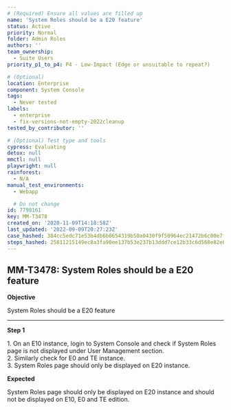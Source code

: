 ```yaml
---
# (Required) Ensure all values are filled up
name: 'System Roles should be a E20 feature'
status: Active
priority: Normal
folder: Admin Roles
authors: ''
team_ownership:
  - Suite Users
priority_p1_to_p4: P4 - Low-Impact (Edge or unsuitable to repeat?)

# (Optional)
location: Enterprise
component: System Console
tags:
  - Never tested
labels:
  - enterprise
  - fix-versions-not-empty-2022cleanup
tested_by_contributor: ''

# (Optional) Test type and tools
cypress: Evaluating
detox: null
mmctl: null
playwright: null
rainforest:
  - N/A
manual_test_environments:
  - Webapp

  # Do not change
id: 7798161
key: MM-T3478
created_on: '2020-11-09T14:18:58Z'
last_updated: '2022-09-09T20:27:23Z'
case_hashed: 384cc5edc71e53b4db6b0654319b50a0430f9f50964ec21472b6c00e7f2dac96666d368f06a40205d972da05c135b051
steps_hashed: 25811215149ec8a3fa90ee137b53e237b13ddd7ce12b33c6d568e82e01c0a6ee9cc9904e1921868cce71f873f52a3b60
---
```


<!-- (Auto-generated) Based on frontmatter's "key" and "name" -->

## MM-T3478: System Roles should be a E20 feature

**Objective**

System Roles should be a E20 feature

---

**Step 1**

1\. On an E10 instance, login to System Console and check if System Roles page is not displayed under User Management section.\
2\. Similarly check for E0 and TE instance.\
3\. System Roles page should only be displayed on E20 instance.

**Expected**

System Roles page should only be displayed on E20 instance and should not be displayed on E10, E0 and TE edition.
